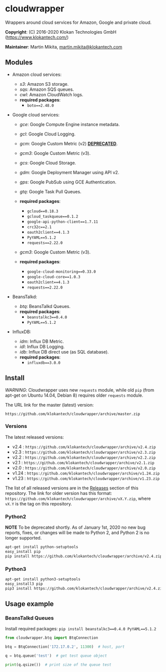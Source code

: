 # cloudwrapper

Wrappers around cloud services for Amazon, Google and private cloud.

**Copyright**: (C) 2016-2020 Klokan Technologies GmbH (https://www.klokantech.com/)

**Maintainer**: Martin Mikita, martin.mikita@klokantech.com

## Modules

 - Amazon cloud services:
   - *s3*: Amazon S3 storage.
   - *sqs*: Amazon SQS queues.
   - *cwl*: Amazon CloudWatch logs.
   - **required packages**:
      - `boto==2.48.0`

 - Google cloud services:
   - *gce*: Google Compute Engine instance metadata.
   - *gcl*: Google Cloud Logging.
   - *gcm*: Google Custom Metric (v2) [**DEPRECATED**](https://github.com/klokantech/cloudwrapper/issues/13).
   - *gcm3*: Google Custom Metric (v3).
   - *gcs*: Google Cloud Storage.
   - *gdm*: Google Deployment Manager using API v2.
   - *gps*: Google PubSub using GCE Authentication.
   - *gtq*: Google Task Pull Queues.
   - **required packages**:
      - `gcloud==0.18.3`
      - `gcloud_taskqueue==0.1.2`
      - `google-api-python-client==1.7.11`
      - `crc32c==2.1`
      - `oauth2client==4.1.3`
      - `PyYAML==5.1.2`
      - `requests==2.22.0`

   - *gcm3*: Google Custom Metric (v3).
   - **required packages**:
      - `google-cloud-monitoring==0.33.0`
      - `google-cloud-core==1.0.3`
      - `oauth2client==4.1.3`
      - `requests==2.22.0`

 - BeansTalkd:
   - *btq*: BeansTalkd Queues.
   - **required packages**:
      - `beanstalkc3==0.4.0`
      - `PyYAML==5.1.2`

 - InfluxDB:
   - *idm*: Influx DB Metric.
   - *idl*: Influx DB Logging.
   - *idb*: Influx DB direct use (as SQL database).
   - **required packages**:
      - `influxdb==3.0.0`


## Install

*WARNING*: Cloudwrapper uses new `requests` module, while old `pip` (from apt-get on Ubuntu 14.04, Debian 8) requires older `requests` module.

The URL link for the master (latest) version:

```
https://github.com/klokantech/cloudwrapper/archive/master.zip
```

### Versions

The latest released versions:

 - v2.4 : `https://github.com/klokantech/cloudwrapper/archive/v2.4.zip`
 - v2.3 : `https://github.com/klokantech/cloudwrapper/archive/v2.3.zip`
 - v2.2 : `https://github.com/klokantech/cloudwrapper/archive/v2.2.zip`
 - v2.1 : `https://github.com/klokantech/cloudwrapper/archive/v2.1.zip`
 - v2.0 : `https://github.com/klokantech/cloudwrapper/archive/v2.0.zip`
 - v1.24 : `https://github.com/klokantech/cloudwrapper/archive/v1.24.zip`
 - v1.23 : `https://github.com/klokantech/cloudwrapper/archive/v1.23.zip`

The list of all released versions are in the [Releases](https://github.com/klokantech/cloudwrapper/releases) section of this repository.
The link for older version has this format: `https://github.com/klokantech/cloudwrapper/archive/vX.Y.zip`, where `vX.Y` is the tag on this repository.


### Python2

**NOTE** To be deprecated shortly. As of January 1st, 2020 no new bug reports, fixes, or changes will be made to Python 2, and Python 2 is no longer supported.

```bash
apt-get install python-setuptools
easy_install pip
pip install https://github.com/klokantech/cloudwrapper/archive/v2.4.zip
```

### Python3

```bash
apt-get install python3-setuptools
easy_install3 pip
pip3 install https://github.com/klokantech/cloudwrapper/archive/v2.4.zip
```


## Usage example


### BeansTalkd Queues

Install required packages: `pip install beanstalkc3==0.4.0 PyYAML==5.1.2`

```python
from cloudwrapper.btq import BtqConnection

btq = BtqConnection('172.17.0.2', 11300)  # host, port

q = btq.queue('test')  # get test queue object

print(q.qsize())  # print size of the queue test
```
